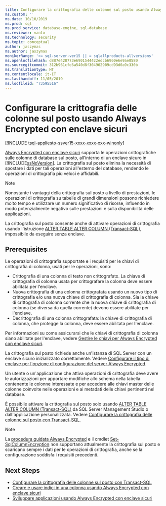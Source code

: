 ```yaml
---
title: Configurare la crittografia delle colonne sul posto usando Always Encrypted con enclave sicuri | Microsoft Docs
ms.custom: ''
ms.date: 10/10/2019
ms.prod: sql
ms.prod_service: database-engine, sql-database
ms.reviewer: vanto
ms.technology: security
ms.topic: conceptual
author: jaszymas
ms.author: jaszymas
monikerRange: '>= sql-server-ver15 || = sqlallproducts-allversions'
ms.openlocfilehash: d887e428773e6901544422edcb6960e6e9ae0580
ms.sourcegitcommit: 312b961cfe3a540d8f304962909cd93d0a9c330b
ms.translationtype: HT
ms.contentlocale: it-IT
ms.lasthandoff: 11/05/2019
ms.locfileid: "73595516"
---
```

# <a name="configure-column-encryption-in-place-using-always-encrypted-with-secure-enclaves"></a>Configurare la crittografia delle colonne sul posto usando Always Encrypted con enclave sicuri 
[!INCLUDE [tsql-appliesto-ssver15-xxxx-xxxx-xxx-winonly](../../../includes/tsql-appliesto-ssver15-xxxx-xxxx-xxx-winonly.md)]

[Always Encrypted con enclave sicuri](always-encrypted-enclaves.md) supporta le operazioni crittografiche sulle colonne di database sul posto, all'interno di un enclave sicuro in [!INCLUDE[ssNoVersion](../../../includes/ssnoversion-md.md)]. La crittografia sul posto elimina la necessità di spostare i dati per tali operazioni all'esterno del database, rendendo le operazioni di crittografia più veloci e affidabili. 

> [!NOTE]
> Nonostante i vantaggi della crittografia sul posto a livello di prestazioni, le operazioni di crittografia su tabelle di grandi dimensioni possono richiedere molto tempo e utilizzare un numero significativo di risorse, influendo in modo potenzialmente negativo sulle prestazioni e sulla disponibilità delle applicazioni.

La crittografia sul posto consente anche di attivare operazioni di crittografia usando l'istruzione [ALTER TABLE ALTER COLUMN (Transact-SQL)](../../../t-sql/statements/alter-table-transact-sql.md), impossibile da eseguire senza enclave.

## <a name="prerequisites"></a>Prerequisites
Le operazioni di crittografia supportate e i requisiti per le chiavi di crittografia di colonna, usati per le operazioni, sono:
- Crittografia di una colonna di testo non crittografato. La chiave di crittografia di colonna usata per crittografare la colonna deve essere abilitata per l'enclave.
- Nuova crittografia di una colonna crittografata usando un nuovo tipo di crittografia e/o una nuova chiave di crittografia di colonna. Sia la chiave di crittografia di colonna corrente che la nuova chiave di crittografia di colonna (se diversa da quella corrente) devono essere abilitate per l'enclave.
- Decrittografia di una colonna crittografata: la chiave di crittografia di colonna, che protegge la colonna, deve essere abilitata per l'enclave.

Per informazioni su come assicurarsi che le chiavi di crittografia di colonna siano abilitate per l'enclave, vedere [Gestire le chiavi per Always Encrypted con enclave sicuri](always-encrypted-enclaves-manage-keys.md).

La crittografia sul posto richiede anche un'istanza di SQL Server con un enclave sicuro inizializzato correttamente. Vedere [Configurare il tipo di enclave per l'opzione di configurazione del server Always Encrypted](../../../database-engine/configure-windows/configure-column-encryption-enclave-type.md).

Un utente o un'applicazione che attiva operazioni di crittografia deve avere le autorizzazioni per apportare modifiche allo schema nella tabella contenente le colonne interessate e per accedere alle chiavi master delle colonne coinvolte nelle operazioni e ai metadati delle chiavi pertinenti nel database.

È possibile attivare la crittografia sul posto solo usando [ALTER TABLE ALTER COLUMN (Transact-SQL)](../../../t-sql/statements/alter-table-transact-sql.md) da SQL Server Management Studio o dall'applicazione personalizzata. Vedere [Configurare la crittografia delle colonne sul posto con Transact-SQL](always-encrypted-enclaves-configure-encryption-tsql.md).

> [!NOTE]
> La [procedura guidata Always Encrypted](always-encrypted-wizard.md) e il cmdlet [Set-SqlColumnEncryption](https://docs.microsoft.com/powershell/module/sqlserver/set-sqlcolumnencryption) non supportano attualmente la crittografia sul posto e scaricano sempre i dati per le operazioni di crittografia, anche se la configurazione soddisfa i requisiti precedenti. 

## <a name="next-steps"></a>Next Steps
- [Configurare la crittografia delle colonne sul posto con Transact-SQL](always-encrypted-enclaves-configure-encryption-tsql.md)
- [Creare e usare indici in una colonna usando Always Encrypted con enclave sicuri](always-encrypted-enclaves-create-use-indexes.md)
- [Sviluppare applicazioni usando Always Encrypted con enclave sicuri](always-encrypted-enclaves-client-development.md)
